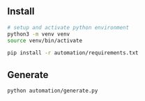 ## Install

```bash
# setup and activate python environment
python3 -m venv venv
source venv/bin/activate

pip install -r automation/requirements.txt
```

## Generate

```bash
python automation/generate.py
```